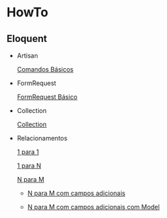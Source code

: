 # HowTo

## Eloquent

- Artisan

    [Comandos Básicos](Artisan_Commands_Basico.md)

- FormRequest

    [FormRequest Básico](FormRequest_Basico.md)

- Collection

    [Collection](Collection.md) 
 
- Relacionamentos 

    [1 para 1](Eloquent_OneToOne.md)
    
    [1 para N](Eloquent_OneToMany.md)
    
    [N para M](Eloquent_ManyToMany.md)
    
    
    - [N para M com campos adicionais](Eloquent_ManyToManyWithPivot.md)
    
    - [N para M com campos adicionais com Model](Eloquent_ManyToManyModel.md)
